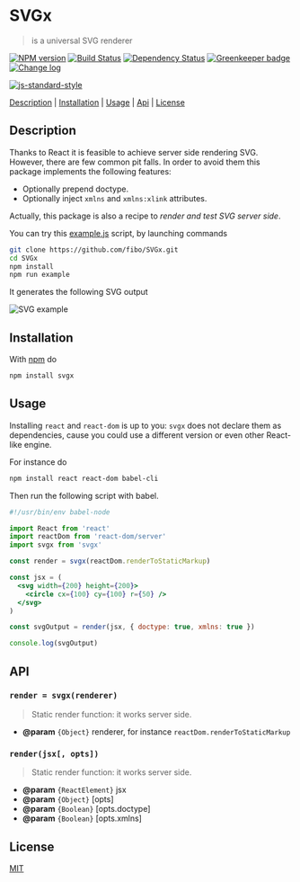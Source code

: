 # SVGx

> is a universal SVG renderer

[![NPM version](https://badge.fury.io/js/svgx.svg)](http://badge.fury.io/js/svgx)
[![Build Status](https://travis-ci.org/fibo/SVGx.svg?branch=master)](https://travis-ci.org/fibo/SVGx?branch=master)
[![Dependency Status](https://david-dm.org/fibo/svgx.svg)](https://david-dm.org/fibo/svgx)
[![Greenkeeper badge](https://badges.greenkeeper.io/fibo/SVGx.svg)](https://greenkeeper.io/)
[![Change log](https://img.shields.io/badge/change-log-blue.svg)](http://g14n.info/SVGx/changelog)

[![js-standard-style](https://cdn.rawgit.com/feross/standard/master/badge.svg)](https://github.com/feross/standard)

[Description](#description) |
[Installation](#installation) |
[Usage](#usage) |
[Api](#api) |
[License](#license)

## Description

Thanks to React it is feasible to achieve server side rendering SVG. However,
there are few common pit falls. In order to avoid them this package implements
the following features:

* Optionally prepend doctype.
* Optionally inject `xmlns` and `xmlns:xlink` attributes.

Actually, this package is also a recipe to *render and test SVG server side*.

You can try this [example.js][example_js] script, by launching commands

```bash
git clone https://github.com/fibo/SVGx.git
cd SVGx
npm install
npm run example
```

It generates the following SVG output

![SVG example][example_svg]

## Installation

With [npm](https://npmjs.org/) do

```bash
npm install svgx
```

## Usage

Installing `react` and `react-dom` is up to you: `svgx` does not declare
them as dependencies, cause you could use a different version or even
other React-like engine.

For instance do

```bash
npm install react react-dom babel-cli
```

Then run the following script with babel.

```jsx
#!/usr/bin/env babel-node

import React from 'react'
import reactDom from 'react-dom/server'
import svgx from 'svgx'

const render = svgx(reactDom.renderToStaticMarkup)

const jsx = (
  <svg width={200} height={200}>
    <circle cx={100} cy={100} r={50} />
  </svg>
)

const svgOutput = render(jsx, { doctype: true, xmlns: true })

console.log(svgOutput)
```

## API

### `render = svgx(renderer)`

> Static render function: it works server side.

* **@param** `{Object}` renderer, for instance `reactDom.renderToStaticMarkup`

### `render(jsx[, opts])`

> Static render function: it works server side.

* **@param** `{ReactElement}` jsx
* **@param** `{Object}` [opts]
* **@param** `{Boolean}` [opts.doctype]
* **@param** `{Boolean}` [opts.xmlns]

## License

[MIT](http://g14n.info/mit-license/)

[example_js]: https://github.com/fibo/SVGx/blob/master/example.js
[example_svg]: https://g14n.info/SVGx/example.svg
